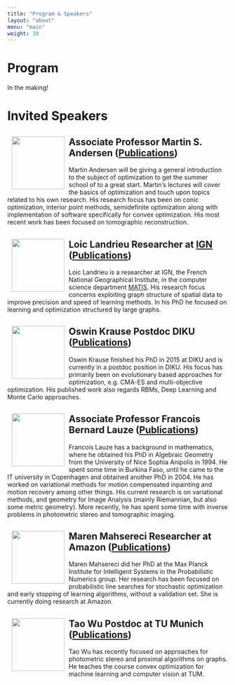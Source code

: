 ```yaml
---
title: "Program & Speakers"
layout: "about"
menu: "main"
weight: 30
---
```


# Program

In the making!

# Invited Speakers

## <img align="left" style="margin: 0px 10px; width: 120px;" src='../martin.jpeg'/>Associate Professor Martin S. Andersen ([Publications](https://scholar.google.dk/citations?user=4yzVGdQAAAAJ&hl=en&oi=sra))

Martin Andersen will be giving a general introduction to the subject of optimization to get the summer school of to a great start. Martin’s lectures will cover the basics of optimization and touch upon topics related to his own research. His research focus has been on conic optimization, interior point methods, semidefinite optimization along with implementation of software specifically for convex optimization. His most recent work has been focused on tomographic reconstruction.


## <img align="left" style="margin: 0px 10px; width: 120px;" src='../landrieu.jpg'/>Loic Landrieu Researcher at [IGN](http://www.ign.fr/) ([Publications](https://scholar.google.dk/citations?user=B9VnFRcAAAAJ&hl=en&oi=ao))

Loic Landrieu is a researcher at IGN, the French National Geographical Institute, in the computer science department [MATIS](https://scholar.google.dk/citations?user=B9VnFRcAAAAJ&hl=en&oi=ao). His research focus concerns exploiting graph structure of spatial data to improve precision and speed of learning methods. In his PhD he focused on learning and optimization structured by large graphs.

## <img align="left" style="margin: 0px 10px; width: 120px;" src='../krause.jpg'/>Oswin Krause Postdoc DIKU ([Publications](https://scholar.google.com/citations?user=5ER3NYoAAAAJ&hl=en))

Oswin Krause finished his PhD in 2015 at DIKU and is currently in a postdoc position in DIKU. His focus has primarily been on evolutionary based approaches for optimization, e.g. CMA-ES and multi-objective optimization. His published work also regards RBMs, Deep Learning and Monte Carlo approaches.

## <img align="left" style="margin: 0px 10px; width: 120px;" src='../l.png'/>Associate Professor Francois Bernard Lauze ([Publications](https://scholar.google.dk/citations?user=nssvQ-UAAAAJ&hl=en&oi=sra))

Francois Lauze has a background in mathematics, where he obtained his PhD in Algebraic Geometry from the University of Nice Sophia Anipolis in 1994. He spent some time in Burkina Faso, until he came to the IT university in Copenhagen and obtained another PhD in 2004. He has worked on variational methods for motion compensated inpainting and motion recovery among other things. His current research is on variational methods, and geometry for Image Analysis (mainly Riemannian, but also some metric geometry). More recently, he has spent some time with inverse problems in photometric stereo and tomographic imaging. 

## <img align="left" style="margin: 0px 10px; width: 120px;" src='../maren.jpeg'/>Maren Mahsereci Researcher at Amazon ([Publications](https://pn.is.tuebingen.mpg.de/person/mmahsereci))

Maren Mahsereci did her PhD at the Max Planck Institute for Intelligent Systems in the Probabilistic Numerics group. Her research has been focused on probabilistic line searches for stochastic optimization and early stopping of learning algorithms, without a validation set. She is currently doing research at Amazon.

## <img align="left" style="margin: 0px 10px; width: 120px;" src='../tao.jpeg'/> Tao Wu Postdoc at TU Munich ([Publications](https://scholar.google.dk/citations?user=ozunQo4AAAAJ&hl=en&oi=sra))

Tao Wu has recently focused on approaches for photometric stereo and proximal algorithms on graphs. He teaches the course convex optimization for machine learning and computer vision at TUM.

